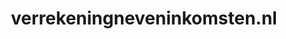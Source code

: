 ---
layout: post
title:  "verrekeningneveninkomsten.nl"
internal_url:  "/dutchgov/verrekeningneveninkomsten.nl.html"
categories: dutchgov
---